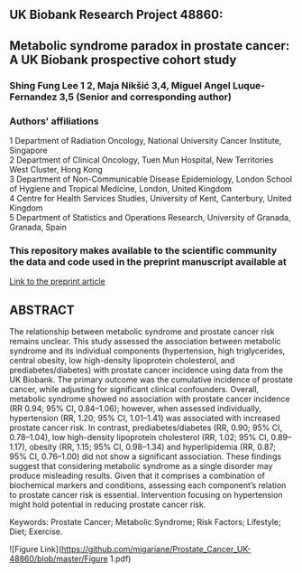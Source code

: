 ## UK Biobank Research Project 48860: 
## Metabolic syndrome paradox in prostate cancer: A UK Biobank prospective cohort study

### Shing Fung Lee 1 2, Maja Nikšić 3,4, Miguel Angel Luque-Fernandez 3,5 (Senior and corresponding author)

### Authors' affiliations
  1 Department of Radiation Oncology, National University Cancer Institute, Singapore  
  2 Department of Clinical Oncology, Tuen Mun Hospital, New Territories West Cluster, Hong Kong  
  3 Department of Non-Communicable Disease Epidemiology, London School of Hygiene and Tropical Medicine, London, United Kingdom  
  4 Centre for Health Services Studies, University of Kent, Canterbury, United Kingdom  
  5 Department of Statistics and Operations Research, University of Granada, Granada, Spain   

### This repository makes available to the scientific community the data and code used in the preprint manuscript available at  

[Link to the preprint article]()  

## ABSTRACT 
The relationship between metabolic syndrome and prostate cancer risk remains unclear. This study assessed the association between metabolic syndrome and its individual components (hypertension, high triglycerides, central obesity, low high-density lipoprotein cholesterol, and prediabetes/diabetes) with prostate cancer incidence using data from the UK Biobank. The primary outcome was the cumulative incidence of prostate cancer, while adjusting for significant clinical confounders. Overall, metabolic syndrome showed no association with prostate cancer incidence (RR 0.94; 95% CI, 0.84–1.06); however, when assessed individually, hypertension (RR, 1.20; 95% CI, 1.01–1.41) was associated with increased prostate cancer risk. In contrast, prediabetes/diabetes (RR, 0.90; 95% CI, 0.78–1.04), low high-density lipoprotein cholesterol (RR, 1.02; 95% CI, 0.89–1.17), obesity (RR, 1.15; 95% CI, 0.98–1.34) and hyperlipidemia (RR, 0.87; 95% CI, 0.76–1.00) did not show a significant association. These findings suggest that considering metabolic syndrome as a single disorder may produce misleading results. Given that it comprises a combination of biochemical markers and conditions, assessing each component’s relation to prostate cancer risk is essential. Intervention focusing on hypertension might hold potential in reducing prostate cancer risk.  

Keywords: Prostate Cancer; Metabolic Syndrome; Risk Factors; Lifestyle; Diet; Exercise.  

![Figure Link](https://github.com/migariane/Prostate_Cancer_UK-48860/blob/master/Figure 1.pdf)  
